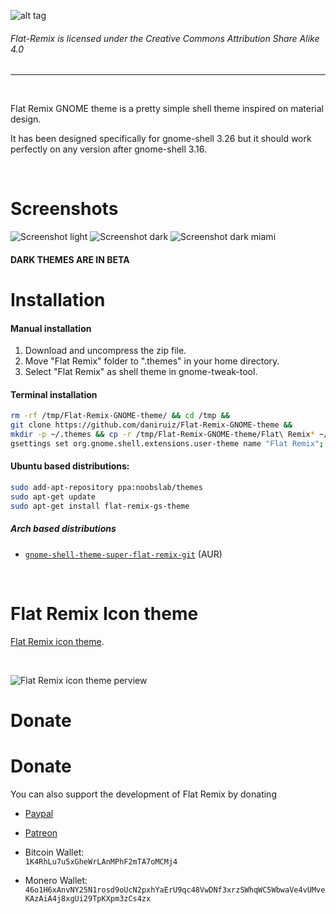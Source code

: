 ![alt tag](https://github.com/daniruiz/Flat-Remix-GNOME-theme/blob/master/Images/logo.png?raw=true)

###### Flat-Remix is licensed under the Creative Commons Attribution Share Alike 4.0
<hr>
<br>

Flat Remix GNOME theme is a pretty simple shell theme inspired on material design.

It has been designed specifically for gnome-shell 3.26 but it should work perfectly on any version after gnome-shell 3.16.

<br/>

# Screenshots

![Screenshot light](https://raw.githubusercontent.com/daniruiz/Flat-Remix-GNOME-theme/master/Images/1.png)
![Screenshot dark](https://raw.githubusercontent.com/daniruiz/Flat-Remix-GNOME-theme/master/Images/1dark.png)
![Screenshot dark miami](https://raw.githubusercontent.com/daniruiz/Flat-Remix-GNOME-theme/master/Images/1dark-miami.png)

#### DARK THEMES ARE IN BETA

# Installation

#### Manual installation

1. Download and uncompress the zip file.
1. Move "Flat Remix" folder to ".themes" in your home directory.
1. Select "Flat Remix" as shell theme in gnome-tweak-tool.

#### Terminal installation

```sh
rm -rf /tmp/Flat-Remix-GNOME-theme/ && cd /tmp &&
git clone https://github.com/daniruiz/Flat-Remix-GNOME-theme &&
mkdir -p ~/.themes && cp -r /tmp/Flat-Remix-GNOME-theme/Flat\ Remix* ~/.themes &&
gsettings set org.gnome.shell.extensions.user-theme name "Flat Remix";
```

#### Ubuntu based distributions:

```sh
sudo add-apt-repository ppa:noobslab/themes
sudo apt-get update
sudo apt-get install flat-remix-gs-theme
```

##### Arch based distributions
+ [`gnome-shell-theme-super-flat-remix-git`](https://aur.archlinux.org/packages/gnome-shell-theme-super-flat-remix-git/) (AUR)

<br/>

# Flat Remix Icon theme
[Flat Remix icon theme](https://github.com/daniruiz/Flat-Remix/).

<br/>

![Flat Remix icon theme perview](https://raw.githubusercontent.com/daniruiz/Flat-Remix/master/preview.png)



# Donate


# Donate

You can also support the development of Flat Remix by donating  

- [Paypal](https://www.paypal.com/cgi-bin/webscr?cmd=_s-xclick&hosted_button_id=7LEWLS78EAJGJ)  
  
- [Patreon](www.patreon.com/daniruiz)  
  
- Bitcoin Wallet:  
`1K4RhLu7u5xGheWrLAnMPhF2mTA7oMCMj4`  
  
- Monero Wallet:   `46o1H6xAnvNY25N1rosd9oUcN2pxhYaErU9qc48VwDNf3xrzSWhqWC5WbwaVe4vUMveKAzAiA4j8xgUi29TpKXpm3zCs4zx`  
